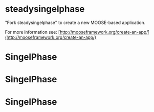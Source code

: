 steadysingelphase
=====

"Fork steadysingelphase" to create a new MOOSE-based application.

For more information see: [http://mooseframework.org/create-an-app/](http://mooseframework.org/create-an-app/)
# SingelPhase
# SingelPhase
# SingelPhase
